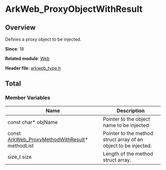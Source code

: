 # ArkWeb_ProxyObjectWithResult
<!--Kit: ArkWeb-->
<!--Subsystem: Web-->
<!--Owner: @aohui-->
<!--Designer: @yaomingliu-->
<!--Tester: @ghiker-->
<!--Adviser: @HelloShuo-->

## Overview

Defines a proxy object to be injected.

**Since**: 18

**Related module**: [Web](capi-web.md)

**Header file**: [arkweb_type.h](capi-arkweb-type-h.md)

## Total

### Member Variables

| Name                                                | Description|
|----------------------------------------------------| -- |
| const char* objName                                | Pointer to the object name to be injected.|
| const [ArkWeb_ProxyMethodWithResult](capi-web-arkweb-proxymethodwithresult.md)* methodList | Pointer to the method struct array of an object to be injected.|
| size_t size                                        | Length of the method struct array.|
